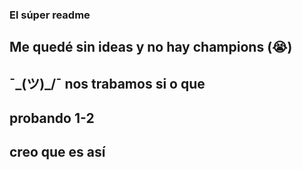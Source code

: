 ### El súper readme
## Me quedé sin ideas y no hay champions (😭)
## ¯\_(ツ)_/¯ nos trabamos si o que
## probando 1-2
## creo que es así
